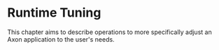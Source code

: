# Runtime Tuning

This chapter aims to describe operations to more specifically adjust an Axon application to the user's needs.

